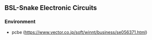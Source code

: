 ## BSL-Snake Electronic Circuits

### Environment
- pcbe (https://www.vector.co.jp/soft/winnt/business/se056371.html)

